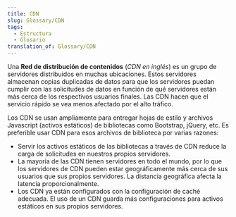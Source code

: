 ```yaml
---
title: CDN
slug: Glossary/CDN
tags:
  - Estructura
  - Glosario
translation_of: Glossary/CDN
---
```


Una **Red de distribución de contenidos** (_CDN en inglés_) es un grupo de servidores distribuidos en muchas ubicaciones. Estos servidores almacenan copias duplicadas de datos para que los servidores puedan cumplir con las solicitudes de datos en función de qué servidores están más cerca de los respectivos usuarios finales. Las CDN hacen que el servicio rápido se vea menos afectado por el alto tráfico.

Los CDN se usan ampliamente para entregar hojas de estilo y archivos Javascript (activos estáticos) de bibliotecas como Bootstrap, jQuery, etc. Es preferible usar CDN para esos archivos de biblioteca por varias razones:

- Servir los activos estáticos de las bibliotecas a través de CDN reduce la carga de solicitudes en nuestros propios servidores.
- La mayoría de las CDN tienen servidores en todo el mundo, por lo que los servidores de CDN pueden estar geográficamente más cerca de sus usuarios que sus propios servidores. La distancia geográfica afecta la latencia proporcionalmente.
- Los CDN ya están configurados con la configuración de caché adecuada. El uso de un CDN guarda más configuraciones para activos estáticos en sus propios servidores.
